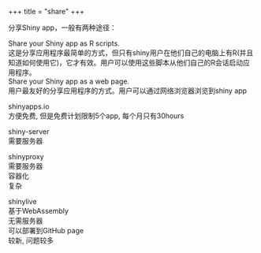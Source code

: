 +++
title = "share"
+++

分享Shiny app，一般有两种途径：

Share your Shiny app as R scripts.  
这是分享应用程序最简单的方式，但只有shiny用户在他们自己的电脑上有R(并且知道如何使用它)，它才有效。用户可以使用这些脚本从他们自己的R会话启动应用程序。  
Share your Shiny app as a web page.  
用户最友好的分享应用程序的方式。用户可以通过网络浏览器浏览到shiny app  

shinyapps.io  
方便免费, 但是免费计划限制5个app, 每个月只有30hours  

shiny-server  
需要服务器  

shinyproxy  
需要服务器  
容器化  
复杂  

shinylive  
基于WebAssembly  
无需服务器  
可以部署到GitHub page  
较新, 问题较多  